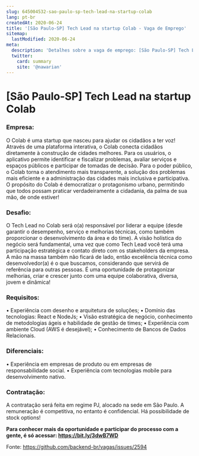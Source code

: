 ```yaml
---
slug: 645004532-sao-paulo-sp-tech-lead-na-startup-colab
lang: pt-br
createdAt: 2020-06-24
title: '[São Paulo-SP] Tech Lead na startup Colab - Vaga de Emprego'
sitemap:
  lastModified: 2020-06-24
meta:
  description: 'Detalhes sobre a vaga de emprego: [São Paulo-SP] Tech Lead na startup Colab'
  twitter:
    card: summary
    site: '@nawarian'
---
```


# [São Paulo-SP] Tech Lead na startup Colab

### Empresa:
O Colab é uma startup que nasceu para ajudar os cidadãos a ter voz! Através de uma plataforma interativa, o Colab conecta cidadãos diretamente à construção de cidades melhores. Para os usuários, o aplicativo permite identificar e fiscalizar problemas, avaliar serviços e espaços públicos e participar de tomadas de decisão. Para o poder público, o Colab torna o atendimento mais transparente, a solução dos problemas mais eficiente e a administração das cidades mais inclusiva e participativa. O propósito do Colab é democratizar o protagonismo urbano, permitindo que todos possam praticar verdadeiramente a cidadania, da palma de sua mão, de onde estiver!

### Desafio:
O Tech Lead no Colab será o(a) responsável por liderar a equipe (desde garantir o desempenho, serviço e melhorias técnicas, como também proporcionar o desenvolvimento da área e do time). A visão holística do negócio será fundamental, uma vez que como Tech Lead você terá uma participação estratégica e contato direto com os stakeholders da empresa. A mão na massa também não ficará de lado, então excelência técnica como desenvolvedor(a) é o que buscamos, considerando que servirá de referência para outras pessoas. É uma oportunidade de protagonizar melhorias, criar e crescer junto com uma equipe colaborativa, diversa, jovem e dinâmica! 

### Requisitos:
• Experiência com desenho e arquitetura de soluções;
• Domínio das tecnologias: React e  NodeJs;
• Visão estratégica de negócio, conhecimento de metodologias ágeis e habilidade de gestão de times;
• Experiência com ambiente Cloud (AWS é desejável);
• Conhecimento de Bancos de Dados Relacionais.

### Diferenciais: 
• Experiência em empresas de produto ou em empresas de responsabilidade social.
• Experiência com tecnologias mobile para desenvolvimento nativo.

### Contratação:
A contratação será feita em regime PJ, alocado na sede em São Paulo. A remuneração é competitiva, no entanto é confidencial. Há possibilidade de stock options! 

**Para conhecer mais da oportunidade e participar do processo com a gente, é só acessar: https://bit.ly/3dwB7WD**



Fonte: https://github.com/backend-br/vagas/issues/2594
